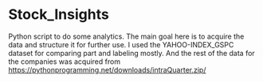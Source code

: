 # Stock_Insights
Python script to do some analytics. The main goal here is to acquire the data and structure it for further use.
I used the YAHOO-INDEX_GSPC dataset for comparing part and labeling mostly. And the rest of the data for the companies was acquired from https://pythonprogramming.net/downloads/intraQuarter.zip/

